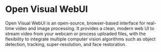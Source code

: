# Open Visual WebUI
Open Visual WebUI is an open-source, browser-based interface for real-time video and image processing. It provides a clean, modern web UI to stream video from your webcam or process uploaded files, with the flexibility to integrate multiple computer vision algorithms such as object detection, tracking, super-resolution, and face restoration.
